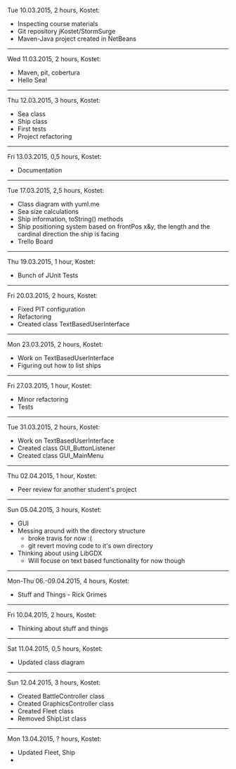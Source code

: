 Tue 10.03.2015, 2 hours, Kostet:
* Inspecting course materials
* Git repository jKostet/StormSurge
* Maven-Java project created in NetBeans

***

Wed 11.03.2015, 2 hours, Kostet:
* Maven, pit, cobertura
* Hello Sea!

***

Thu 12.03.2015, 3 hours, Kostet:
* Sea class
* Ship class
* First tests
* Project refactoring

***

Fri 13.03.2015, 0,5 hours, Kostet:
* Documentation

***

Tue 17.03.2015, 2,5 hours, Kostet:
* Class diagram with yuml.me
* Sea size calculations
* Ship information, toString() methods
* Ship positioning system based on frontPos x&y, 
  the length and the cardinal direction the ship is facing
* Trello Board

***

Thu 19.03.2015, 1 hour, Kostet:
* Bunch of JUnit Tests

***

Fri 20.03.2015, 2 hours, Kostet:
* Fixed PIT configuration
* Refactoring
* Created class TextBasedUserInterface

***

Mon 23.03.2015, 2 hours, Kostet:
* Work on TextBasedUserInterface
* Figuring out how to list ships

***

Fri 27.03.2015, 1 hour, Kostet:
* Minor refactoring
* Tests

***

Tue 31.03.2015, 2 hours, Kostet:
* Work on TextBasedUserInterface
* Created class GUI_ButtonListener
* Created class GUI_MainMenu

***

Thu 02.04.2015, 1 hour, Kostet:
* Peer review for another student's project

***

Sun 05.04.2015, 3 hours, Kostet:
* GUI
* Messing around with the directory structure
  * broke travis for now :(
  * git revert moving code to it's own directory
* Thinking about using LibGDX
  * Will focuse on text based functionality for now though

***

Mon-Thu 06.-09.04.2015, 4 hours, Kostet:
* Stuff and Things - Rick Grimes

***

Fri 10.04.2015, 2 hours, Kostet:
* Thinking about stuff and things

***

Sat 11.04.2015, 0,5 hours, Kostet:
* Updated class diagram

***

Sun 12.04.2015, 3 hours, Kostet:
* Created BattleController class
* Created GraphicsController class
* Created Fleet class
* Removed ShipList class

***

Mon 13.04.2015, ? hours, Kostet:
* Updated Fleet, Ship
*




